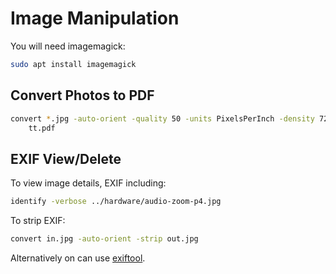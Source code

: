 # Image Manipulation

You will need imagemagick:

```sh
sudo apt install imagemagick
```

## Convert Photos to PDF

```sh
convert *.jpg -auto-orient -quality 50 -units PixelsPerInch -density 72x72 \
    tt.pdf
```

## EXIF View/Delete

To view image details, EXIF including:

```sh
identify -verbose ../hardware/audio-zoom-p4.jpg
```

To strip EXIF:

```sh
convert in.jpg -auto-orient -strip out.jpg
```

Alternatively on can use [exiftool](/apps/cli-exiftool.html).
